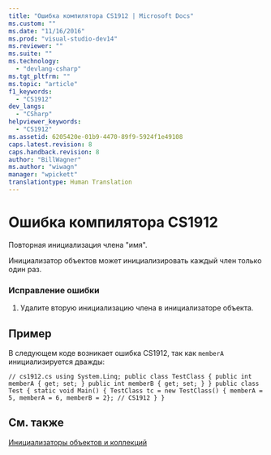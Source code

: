 ```yaml
---
title: "Ошибка компилятора CS1912 | Microsoft Docs"
ms.custom: ""
ms.date: "11/16/2016"
ms.prod: "visual-studio-dev14"
ms.reviewer: ""
ms.suite: ""
ms.technology: 
  - "devlang-csharp"
ms.tgt_pltfrm: ""
ms.topic: "article"
f1_keywords: 
  - "CS1912"
dev_langs: 
  - "CSharp"
helpviewer_keywords: 
  - "CS1912"
ms.assetid: 6205420e-01b9-4470-89f9-5924f1e49108
caps.latest.revision: 8
caps.handback.revision: 8
author: "BillWagner"
ms.author: "wiwagn"
manager: "wpickett"
translationtype: Human Translation
---
```

# Ошибка компилятора CS1912
Повторная инициализация члена "имя".  
  
 Инициализатор объектов может инициализировать каждый член только один раз.  
  
### Исправление ошибки  
  
1.  Удалите вторую инициализацию члена в инициализаторе объекта.  
  
## Пример  
 В следующем коде возникает ошибка CS1912, так как `memberA` инициализируется дважды:  
  
```  
// cs1912.cs using System.Linq; public class TestClass { public int memberA { get; set; } public int memberB { get; set; } } public class Test { static void Main() { TestClass tc = new TestClass() { memberA = 5, memberA = 6, memberB = 2}; // CS1912 } }  
```  
  
## См. также  
 [Инициализаторы объектов и коллекций](../../csharp/programming-guide/classes-and-structs/object-and-collection-initializers.md)